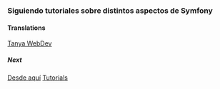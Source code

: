### Siguiendo tutoriales sobre distintos aspectos de Symfony

#### Translations
[Tanya WebDev](https://www.youtube.com/@tanyawebdev/featured)

##### Next

[Desde aquí](https://youtu.be/z0XukUHzEVk?si=VKVdW31tWZ8IuA_a&t=671)
[Tutorials](https://www.youtube.com/playlist?list=PL-T7sjNqXMun141aPVsGIN_XBcNXzIbgj)